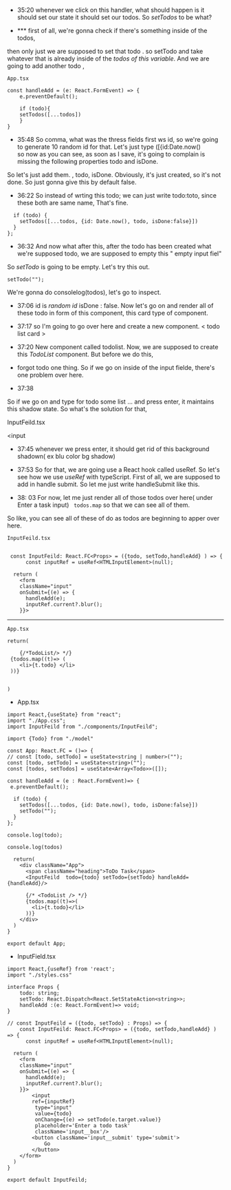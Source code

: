 
- 35:20
whenever we click on this handler,
what should happen is it should set our state
it should set our todos. So *setTodos* 
to be what?

- *** first of all, we're gonna check 
if there's something
inside of the todos, 

then only just we are supposed to set that todo .
so setTodo and take whatever that is already inside of
the *todos of this variable*. And we are going to add
another todo , 

```tsx
App.tsx

const handleAdd = (e: React.FormEvent) => {
    e.preventDefault();

    if (todo){
    setTodos([...todos])
    }
}

```

- 35:48 
So comma, what was the thress fields first ws id,
so we're going to generate 10 random id for that. 
Let's just type ([{id:Date.now()   
so now as  you can see, as soon as I save, it's going to complain is  missing the
following properties todo and  isDone.

So let's just add them. , todo, isDone.
Obviously, it's just created, so it's not done. 
So just gonna give this by default false. 

- 36:22
So instead of wrting this todo;  we can just write
todo:toto, since these both are same name, That's fine.


```tsx
  if (todo) {
    setTodos([...todos, {id: Date.now(), todo, isDone:false}])
  }
};

```

- 36:32
And now what after this, 
after the todo has been created what we're supposed todo,
we are supposed to empty this " empty input fiel"

So *setTodo* is going to be empty.
Let's try this out. 

```tsx
setTodo("");

```

We're gonna do consolelog(todos), let's go to
inspect.

- 37:06
id is *random id* isDone : false.
Now let's go on and render all of these
 todo in form of this component,
 this card type of component. 

 - 37:17 
 so I'm going to go over here and create a new component. 
  < todo list card >

 - 37:20
 New component called todolist. 
 Now, we are supposed to create this *TodoList* component.
 But before we do this, 

- forgot todo one thing.
So if we go on inside of the input fielde, there's one
problem over here.

- 37:38

So if we go on and type for todo some list ... 
and press enter, it maintains this shadow state. 
So what's the solution for that, 

InputFeild.tsx

<input
>

- 37:45 whenever we press enter, it should 
get rid of this background shadown( ex blu color bg shadow)

- 37:53 
So for that, we are going use a React hook
called useRef.
So let's see how we use *useRef*
with typeScript.
First of all, we are supposed to add in handle submit.
So let me just write handleSubmit like this.

- 38: 03 
For now, let me just render all of those todos 
over here( under Enter a task input)
 ` todos.map`
 so that we can see all of them.

 So like, you can see all of these of do as todos are
 beginning to apper over here. 

```tsx
InputFeild.tsx


 const InputFeild: React.FC<Props> = ({todo, setTodo,handleAdd} ) => {
      const inputRef = useRef<HTMLInputElement>(null);

  return (
    <form 
    className="input"
    onSubmit={(e) => {
      handleAdd(e);
      inputRef.current?.blur();
    }}>

```
----

```tsx
App.tsx

return(

    {/*TodoList/> */}
 {todos.map((t)=> (
    <li>{t.todo} </li>
 ))}


)
```

- App.tsx

```tsx
import React,{useState} from "react";
import "./App.css";
import InputFeild from "./components/InputFeild";

import {Todo} from "./model"

const App: React.FC = ()=> {
// const [todo, setTodo] = useState<string | number>("");
const [todo, setTodo] = useState<string>("");
const [todos, setTodos] = useState<Array<Todo>>([]);

const handleAdd = (e : React.FormEvent)=> {
 e.preventDefault();

  if (todo) {
    setTodos([...todos, {id: Date.now(), todo, isDone:false}])
    setTodo("");
  }
};

console.log(todo);

console.log(todos)

  return(
    <div className="App">
      <span className="heading">ToDo Task</span>
      <InputFeild  todo={todo} setTodo={setTodo} handleAdd={handleAdd}/>

      {/* <TodoList /> */}
      {todos.map((t)=>(
        <li>{t.todo}</li>
      ))}
    </div>
  )
}

export default App;

```


- InputField.tsx

```tsx
import React,{useRef} from 'react';
import "./styles.css"

interface Props {
    todo: string;
    setTodo: React.Dispatch<React.SetStateAction<string>>;
    handleAdd :(e: React.FormEvent)=> void;
}

// const InputFeild = ({todo, setTodo} : Props) => {
    const InputFeild: React.FC<Props> = ({todo, setTodo,handleAdd} ) => {
      const inputRef = useRef<HTMLInputElement>(null);

  return (
    <form 
    className="input"
    onSubmit={(e) => {
      handleAdd(e);
      inputRef.current?.blur();
    }}>
        <input 
        ref={inputRef}
         type="input"
         value={todo}
         onChange={(e) => setTodo(e.target.value)}
         placeholder='Enter a todo task'
         className='input__box'/>
        <button className='input__submit' type='submit'>
            Go
        </button>
    </form>
  )
}

export default InputFeild;
```














